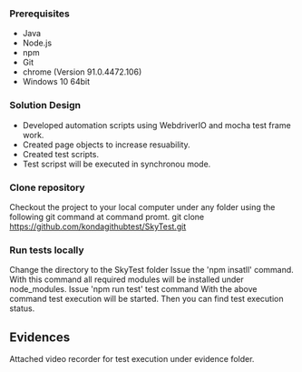 ### Prerequisites
* Java
* Node.js
* npm
* Git
* chrome  (Version 91.0.4472.106)
* Windows 10 64bit

###  Solution Design

* Developed automation scripts using WebdriverIO and mocha test frame work.
* Created page objects to increase resuability.
* Created test scripts.
* Test scripst will be executed in synchronou mode.

### Clone repository
Checkout the project to your local computer under any folder using the following git command at command promt.
git clone https://github.com/kondagithubtest/SkyTest.git

### Run tests locally
Change the directory to the SkyTest folder
Issue the 'npm insatll' command. With this command all required modules will be installed under node_modules.
Issue 'npm run test' test command
With the above command test execution will be started.
Then you can find test execution status.

## Evidences
Attached video recorder for test execution under evidence folder.




